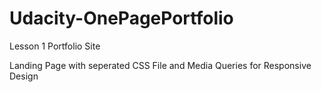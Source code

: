 # Udacity-OnePagePortfolio
Lesson 1 Portfolio Site


Landing Page with seperated CSS File and Media Queries for Responsive Design

